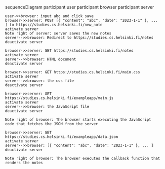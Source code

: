 sequenceDiagram
    participant user
    participant browser
    participant server

    user->>browser: input abc and click save
    browser->>server: POST [{ "content": "abc", "date": "2023-1-1" }, ... ] to https://studies.cs.helsinki.fi/new_note
    activate server
    Note right of server: server saves the new notes
    server-->>browser: Redirect to https://studies.cs.helsinki.fi/notes
    deactivate server

    browser->>server: GET https://studies.cs.helsinki.fi/notes
    activate server
    server-->>browser: HTML document
    deactivate server

    browser->>server: GET https://studies.cs.helsinki.fi/main.css
    activate server
    server-->>browser: the css file
    deactivate server

    browser->>server: GET https://studies.cs.helsinki.fi/exampleapp/main.js
    activate server
    server-->>browser: the JavaScript file
    deactivate server

    Note right of browser: The browser starts executing the JavaScript code that fetches the JSON from the server

    browser->>server: GET https://studies.cs.helsinki.fi/exampleapp/data.json
    activate server
    server-->>browser: [{ "content": "abc", "date": "2023-1-1" }, ... ]
    deactivate server

    Note right of browser: The browser executes the callback function that renders the notes